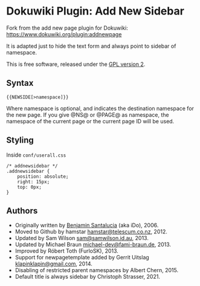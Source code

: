 Dokuwiki Plugin: Add New Sidebar
================================

Fork from the add new page plugin for Dokuwiki: https://www.dokuwiki.org/plugin:addnewpage

It is adapted just to hide the text form and always point to sidebar of namespace.

This is free software, released under the [GPL version 2](https://www.gnu.org/licenses/gpl-2.0-standalone.html).

## Syntax

    {{NEWSIDE[>namespace]}}

Where namespace is optional, and indicates the destination namespace for the new page.
If you give @NS@ or @PAGE@ as namespace, the namespace of the current page or the current page ID will be used.

## Styling

Inside `conf/userall.css`

    /* addnewsidebar */
    .addnewsidebar {
        position: absolute;
        right: 15px;
        top: 0px;
    }

## Authors

- Originally written by [Benjamin Santalucia](https://github.com/ben8p) (aka iDo), 2006.
- Moved to Github by hamstar <hamstar@telescum.co.nz>, 2012.
- Updated by Sam Wilson <sam@samwilson.id.au>, 2013.
- Updated by Michael Braun <michael-dev@fami-braun.de>, 2013.
- Improved by Róbert Toth (FurloSK), 2013.
- Support for newpagetemplate added by Gerrit Uitslag <klapinklapin@gmail.com>, 2014.
- Disabling of restricted parent namespaces by Albert Chern, 2015.
- Default title is always sidebar by Christoph Strasser, 2021.
